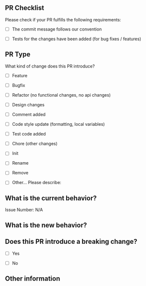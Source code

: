 ## PR Checklist
Please check if your PR fulfills the following requirements:

- [ ] The commit message follows our convention
- [ ] Tests for the changes have been added (for bug fixes / features)


## PR Type
What kind of change does this PR introduce?

<!-- Please check the one that applies to this PR using "x". -->

- [ ] Feature
- [ ] Bugfix
- [ ] Refactor (no functional changes, no api changes)
- [ ] Design changes
- [ ] Comment added
- [ ] Code style update (formatting, local variables)
- [ ] Test code added
- [ ] Chore (other changes)
- [ ] Init
- [ ] Rename
- [ ] Remove
- [ ] Other... Please describe:


## What is the current behavior?
<!-- Please describe the current behavior that you are modifying, or link to a relevant issue. -->

Issue Number: N/A


## What is the new behavior?


## Does this PR introduce a breaking change?
<!-- 급격한 변화가 있는가? -->
- [ ] Yes
- [ ] No


<!-- If this PR contains a breaking change, please describe the impact and migration path for existing applications below. -->


## Other information